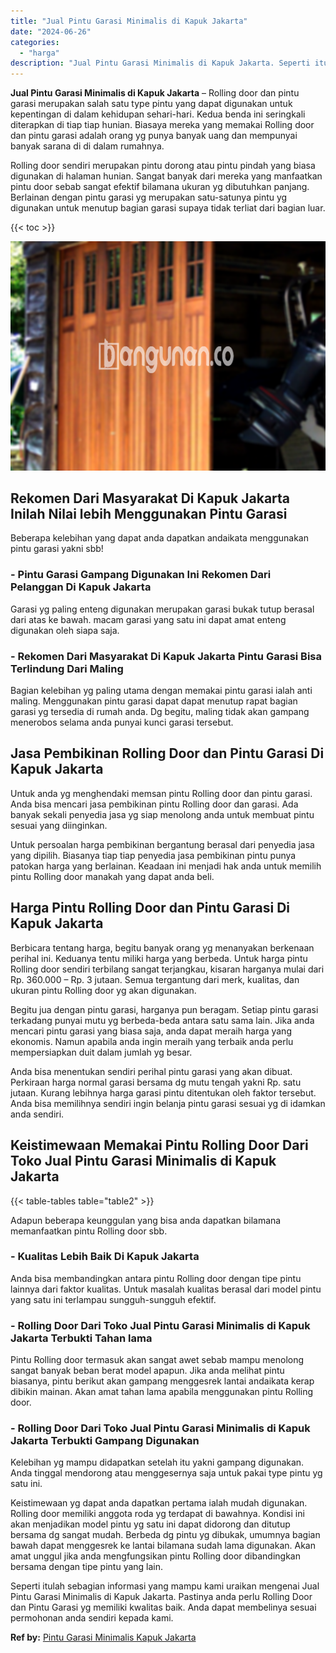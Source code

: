 ```yaml
---
title: "Jual Pintu Garasi Minimalis di Kapuk Jakarta"
date: "2024-06-26"
categories: 
  - "harga"
description: "Jual Pintu Garasi Minimalis di Kapuk Jakarta. Seperti itulah sebagian informasi yang mampu kami uraikan mengenai Jual Pintu Garasi Minimalis di Kapuk Jakarta..."
---
```


**Jual Pintu Garasi Minimalis di Kapuk Jakarta** – Rolling door dan pintu garasi merupakan salah satu type pintu yang dapat digunakan untuk kepentingan di dalam kehidupan sehari-hari. Kedua benda ini seringkali diterapkan di tiap tiap hunian. Biasaya mereka yang memakai Rolling door dan pintu garasi adalah orang yg punya banyak uang dan mempunyai banyak sarana di di dalam rumahnya.

Rolling door sendiri merupakan pintu dorong atau pintu pindah yang biasa digunakan di halaman hunian. Sangat banyak dari mereka yang manfaatkan pintu door sebab sangat efektif bilamana ukuran yg dibutuhkan panjang. Berlainan dengan pintu garasi yg merupakan satu-satunya pintu yg digunakan untuk menutup bagian garasi supaya tidak terliat dari bagian luar.

{{< toc >}}

![Jual Pintu Garasi Minimalis di Kapuk Jakarta](/images/pintu-garasi-39.png)

## Rekomen Dari Masyarakat Di Kapuk Jakarta Inilah Nilai lebih Menggunakan Pintu Garasi

Beberapa kelebihan yang dapat anda dapatkan andaikata menggunakan pintu garasi yakni sbb!

### \- Pintu Garasi Gampang Digunakan Ini Rekomen Dari Pelanggan Di Kapuk Jakarta

Garasi yg paling enteng digunakan merupakan garasi bukak tutup berasal dari atas ke bawah. macam garasi yang satu ini dapat amat enteng digunakan oleh siapa saja.

### \- Rekomen Dari Masyarakat Di Kapuk Jakarta Pintu Garasi Bisa Terlindung Dari Maling

Bagian kelebihan yg paling utama dengan memakai pintu garasi ialah anti maling. Menggunakan pintu garasi dapat dapat menutup rapat bagian garasi yg tersedia di rumah anda. Dg begitu, maling tidak akan gampang menerobos selama anda punyai kunci garasi tersebut.

## Jasa Pembikinan Rolling Door dan Pintu Garasi Di Kapuk Jakarta

Untuk anda yg menghendaki memsan pintu Rolling door dan pintu garasi. Anda bisa mencari jasa pembikinan pintu Rolling door dan garasi. Ada banyak sekali penyedia jasa yg siap menolong anda untuk membuat pintu sesuai yang diinginkan.

Untuk persoalan harga pembikinan bergantung berasal dari penyedia jasa yang dipilih. Biasanya tiap tiap penyedia jasa pembikinan pintu punya patokan harga yang berlainan. Keadaan ini menjadi hak anda untuk memilih pintu Rolling door manakah yang dapat anda beli.

## Harga Pintu Rolling Door dan Pintu Garasi Di Kapuk Jakarta

Berbicara tentang harga, begitu banyak orang yg menanyakan berkenaan perihal ini. Keduanya tentu miliki harga yang berbeda. Untuk harga pintu Rolling door sendiri terbilang sangat terjangkau, kisaran harganya mulai dari Rp. 360.000 – Rp. 3 jutaan. Semua tergantung dari merk, kualitas, dan ukuran pintu Rolling door yg akan digunakan.

Begitu jua dengan pintu garasi, harganya pun beragam. Setiap pintu garasi terkadang punyai mutu yg berbeda-beda antara satu sama lain. Jika anda mencari pintu garasi yang biasa saja, anda dapat meraih harga yang ekonomis. Namun apabila anda ingin meraih yang terbaik anda perlu mempersiapkan duit dalam jumlah yg besar.

Anda bisa menentukan sendiri perihal pintu garasi yang akan dibuat. Perkiraan harga normal garasi bersama dg mutu tengah yakni Rp. satu jutaan. Kurang lebihnya harga garasi pintu ditentukan oleh faktor tersebut. Anda bisa memilihnya sendiri ingin belanja pintu garasi sesuai yg di idamkan anda sendiri.

## Keistimewaan Memakai Pintu Rolling Door Dari Toko Jual Pintu Garasi Minimalis di Kapuk Jakarta

{{< table-tables table="table2" >}}

Adapun beberapa keunggulan yang bisa anda dapatkan bilamana memanfaatkan pintu Rolling door sbb.

### \- Kualitas Lebih Baik Di Kapuk Jakarta

Anda bisa membandingkan antara pintu Rolling door dengan tipe pintu lainnya dari faktor kualitas. Untuk masalah kualitas berasal dari model pintu yang satu ini terlampau sungguh-sungguh efektif.

### \- Rolling Door Dari Toko Jual Pintu Garasi Minimalis di Kapuk Jakarta Terbukti Tahan lama

Pintu Rolling door termasuk akan sangat awet sebab mampu menolong sangat banyak beban berat model apapun. Jika anda melihat pintu biasanya, pintu berikut akan gampang menggesrek lantai andaikata kerap dibikin mainan. Akan amat tahan lama apabila menggunakan pintu Rolling door.

### \- Rolling Door Dari Toko Jual Pintu Garasi Minimalis di Kapuk Jakarta Terbukti Gampang Digunakan

Kelebihan yg mampu didapatkan setelah itu yakni gampang digunakan. Anda tinggal mendorong atau menggesernya saja untuk pakai type pintu yg satu ini.

Keistimewaan yg dapat anda dapatkan pertama ialah mudah digunakan. Rolling door memiliki anggota roda yg terdapat di bawahnya. Kondisi ini akan menjadikan model pintu yg satu ini dapat didorong dan ditutup bersama dg sangat mudah. Berbeda dg pintu yg dibukak, umumnya bagian bawah dapat menggesrek ke lantai bilamana sudah lama digunakan. Akan amat unggul jika anda mengfungsikan pintu Rolling door dibandingkan bersama dengan tipe pintu yang lain.

Seperti itulah sebagian informasi yang mampu kami uraikan mengenai Jual Pintu Garasi Minimalis di Kapuk Jakarta. Pastinya anda perlu Rolling Door dan Pintu Garasi yg memiliki kwalitas baik. Anda dapat membelinya sesuai permohonan anda sendiri kepada kami.

**Ref by:** [Pintu Garasi Minimalis Kapuk Jakarta](https://id.wikipedia.org/wiki/Pintu)
